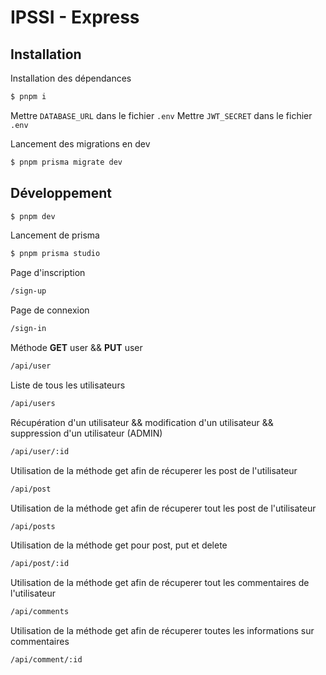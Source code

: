 # IPSSI - Express

## Installation

Installation des dépendances

```bash
$ pnpm i
```

Mettre `DATABASE_URL` dans le fichier `.env`
Mettre `JWT_SECRET` dans le fichier `.env`

Lancement des migrations en dev

```bash
$ pnpm prisma migrate dev
```

## Développement

```bash
$ pnpm dev
```

Lancement de prisma

```bash
$ pnpm prisma studio
```

Page d'inscription

```bash
/sign-up
```

Page de connexion

```bash
/sign-in
```

Méthode **GET** user && **PUT** user

```bash
/api/user
```

Liste de tous les utilisateurs

```bash
/api/users
```

Récupération d'un utilisateur && modification d'un utilisateur && suppression d'un utilisateur (ADMIN)

```bash
/api/user/:id
```
Utilisation de la méthode get afin de récuperer les post de l'utilisateur

```bash
/api/post
```

Utilisation de la méthode get afin de récuperer tout les post de l'utilisateur

```bash
/api/posts
```

Utilisation de la méthode get pour post, put et delete 

```bash
/api/post/:id
```

Utilisation de la méthode get afin de récuperer tout les commentaires de l'utilisateur

```bash
/api/comments
```

Utilisation de la méthode get afin de récuperer toutes les informations sur commentaires

```bash
/api/comment/:id
```
